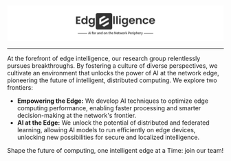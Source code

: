 <p align="center"><img style="max-width:100%;" src="edgelligence.png" alt="Edgelligence"/></p>

---
At the forefront of edge intelligence, our research group relentlessly pursues breakthroughs. By fostering a culture of diverse perspectives, we cultivate an environment that unlocks the power of AI at the network edge, pioneering the future of intelligent, distributed computing. We explore two frontiers:
- **Empowering the Edge:** We develop AI techniques to optimize edge computing performance, enabling faster processing and smarter decision-making at the network's frontier.
- **AI at the Edge:** We unlock the potential of distributed and federated learning, allowing AI models to run efficiently on edge devices, unlocking new possibilities for secure and localized intelligence.

Shape the future of computing, one intelligent edge at a Time: join our team!

<!--

## Hi there 👋

**Here are some ideas to get you started:**

🙋‍♀️ A short introduction - what is your organization all about?
🌈 Contribution guidelines - how can the community get involved?
👩‍💻 Useful resources - where can the community find your docs? Is there anything else the community should know?
🍿 Fun facts - what does your team eat for breakfast?
🧙 Remember, you can do mighty things with the power of [Markdown](https://docs.github.com/github/writing-on-github/getting-started-with-writing-and-formatting-on-github/basic-writing-and-formatting-syntax)
-->

